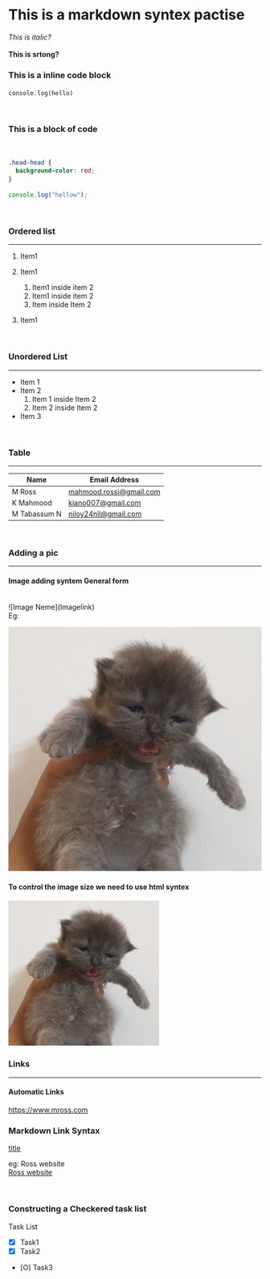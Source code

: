 # This is a markdown syntex pactise

_This is italic?_  
<br/>
**This is srtong?**

### This is a inline code block

`console.log(hello)`

<br/>

### This is a block of code

<br/>

```css
.head-head {
  background-color: red;
}
```

```javascript
console.log("hellow");
```

<br/>

### Ordered list

---

1. Item1
1. Item1

   1. Item1 inside item 2
   1. Item1 inside item 2
   1. Item inside Item 2

1. Item1

<br/>

### Unordered List

---

- Item 1
- Item 2
  1. Item 1 inside Item 2
  1. Item 2 inside Item 2
- Item 3

<br/>

### Table

---

| Name         | Email Address           |
| ------------ | ----------------------- |
| M Ross       | mahmood.rossi@gmail.com |
| K Mahmood    | kiano007@gmail.com      |
| M Tabassum N | niloy24nil@gmail.com    |

<br/>

### Adding a pic

---

#### Image adding syntem General form

  <br/>
  ![Image Neme](Imagelink)  
  <br/> 
  Eg:

![Cat passport Pic](./img/catpass.jpg)

#### To control the image size we need to use html syntex

<img src="./img/catpass.jpg" width="300px">

### Links

---

#### Automatic Links

https://www.mross.com

### Markdown Link Syntax

[title](link)

eg: Ross website  
 [Ross website](https://www.mross.com)

 <br/>

### Constructing a Checkered task list

Task List

- [x] Task1
- [x] Task2
- [O] Task3
